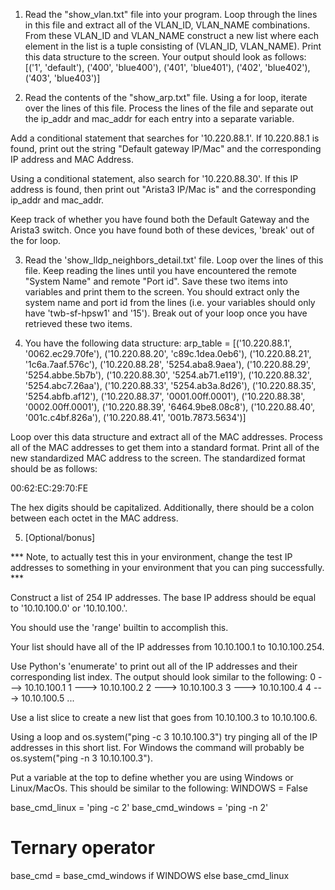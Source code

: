 1. Read the "show_vlan.txt" file into your program. Loop through the lines in this file and extract all of the VLAN_ID, VLAN_NAME combinations. From these VLAN_ID and VLAN_NAME construct a new list where each element in the list is a tuple consisting of (VLAN_ID, VLAN_NAME). Print this data structure to the screen. Your output should look as follows:
[('1', 'default'),
 ('400', 'blue400'),
 ('401', 'blue401'),
 ('402', 'blue402'),
 ('403', 'blue403')]

2. Read the contents of the "show_arp.txt" file. Using a for loop, iterate over the lines of this file. Process the lines of the file and separate out the ip_addr and mac_addr for each entry into a separate variable.

Add a conditional statement that searches for '10.220.88.1'. If 10.220.88.1 is found, print out the string "Default gateway IP/Mac" and the corresponding IP address and MAC Address.

Using a conditional statement, also search for '10.220.88.30'. If this IP address is found, then print out "Arista3 IP/Mac is" and the corresponding ip_addr and mac_addr.

Keep track of whether you have found both the Default Gateway and the Arista3 switch. Once you have found both of these devices, 'break' out of the for loop.


3.  Read the 'show_lldp_neighbors_detail.txt' file. Loop over the lines of this file. Keep reading the lines until you have encountered the remote "System Name" and remote "Port id". Save these two items into variables and print them to the screen. You should extract only the system name and port id from the lines (i.e. your variables should only have 'twb-sf-hpsw1' and '15'). Break out of your loop once you have retrieved these two items.


4. You have the following data structure:
arp_table = [('10.220.88.1', '0062.ec29.70fe'),
 ('10.220.88.20', 'c89c.1dea.0eb6'),
 ('10.220.88.21', '1c6a.7aaf.576c'),
 ('10.220.88.28', '5254.aba8.9aea'),
 ('10.220.88.29', '5254.abbe.5b7b'),
 ('10.220.88.30', '5254.ab71.e119'),
 ('10.220.88.32', '5254.abc7.26aa'),
 ('10.220.88.33', '5254.ab3a.8d26'),
 ('10.220.88.35', '5254.abfb.af12'),
 ('10.220.88.37', '0001.00ff.0001'),
 ('10.220.88.38', '0002.00ff.0001'),
 ('10.220.88.39', '6464.9be8.08c8'),
 ('10.220.88.40', '001c.c4bf.826a'),
 ('10.220.88.41', '001b.7873.5634')] 

Loop over this data structure and extract all of the MAC addresses. Process all of the MAC addresses to get them into a standard format. Print all of the new standardized MAC address to the screen. The standardized format should be as follows:

00:62:EC:29:70:FE

The hex digits should be capitalized. Additionally, there should be a colon between each octet in the MAC address.


5. [Optional/bonus] 

*** Note, to actually test this in your environment, change the test IP addresses to something in your environment that you can ping successfully. ***

Construct a list of 254 IP addresses. The base IP address should be equal to '10.10.100.0' or '10.10.100.'.

You should use the 'range' builtin to accomplish this.

Your list should have all of the IP addresses from 10.10.100.1 to 10.10.100.254.

Use Python's 'enumerate' to print out all of the IP addresses and their corresponding list index. The output should look similar to the following: 
0 ---> 10.10.100.1
1 ---> 10.10.100.2
2 ---> 10.10.100.3
3 ---> 10.10.100.4
4 ---> 10.10.100.5
...

Use a list slice to create a new list that goes from 10.10.100.3 to 10.10.100.6.

Using a loop and os.system("ping -c 3 10.10.100.3") try pinging all of the IP addresses in this short list. For Windows the command will probably be os.system("ping -n 3 10.10.100.3").

Put a variable at the top to define whether you are using Windows or Linux/MacOs. This should be similar to the following:
WINDOWS = False

base_cmd_linux = 'ping -c 2'
base_cmd_windows = 'ping -n 2'
# Ternary operator
base_cmd = base_cmd_windows if WINDOWS else base_cmd_linux